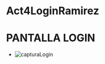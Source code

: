 # Act4LoginRamirez

# PANTALLA LOGIN
- ![capturaLogin](https://github.com/user-attachments/assets/7380bd6d-a41f-4c77-b60a-677b4f856be9)
